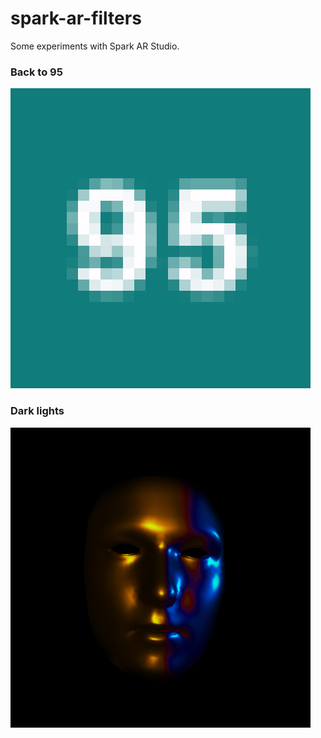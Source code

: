 # spark-ar-filters
Some experiments with Spark AR Studio.

### Back to 95
![back-95](https://github.com/andrearugge/spark-ar-filters/blob/master/back-to-95/public/cover.png)

### Dark lights
![dark-lights](https://github.com/andrearugge/spark-ar-filters/blob/master/dark-lights/public/dark-lights_cover.jpg)